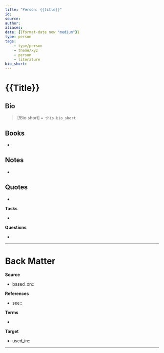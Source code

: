 ```yaml
---
title: "Person: {{title}}"
id:
source:
author:
aliases:
date: {{format-date now "medium"}}
type: person
tags: 
    - type/person
    - theme/xyz
    - person
    - literature
bio_short:
---
```


# {{Title}}

##  Bio
<!-- Short biography of the AUTHOR -->

> [!Bio short]
> `= this.bio_short`



## Books
<!-- Only most important I‘ve read -->
- 

## Notes
<!-- The main content of my thoughts really -->
- 


## Quotes
<!-- Notable quotes with reference to their page or location -->
- 

**Tasks**
<!-- What remains to be done with this note? --> 
- 

**Questions**
<!-- What remains for you to consider? --> 
- 

---
# Back Matter

**Source**
<!-- Always keep a link to the source- --> 
- based_on::

**References**
<!-- Links to pages not referenced in the content. -->
- see:: 

**Terms**
<!-- Links to definition pages. -->
- 

**Target**
<!-- Link to project note or externaly published content. -->
- used_in::


---
